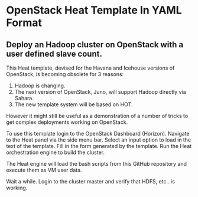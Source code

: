 OpenStack Heat Template In YAML Format
======

Deploy an Hadoop cluster on OpenStack with a user defined slave count.
------

This Heat template, devised for the Havana and Icehouse versions of OpenStack,
is becoming obsolete for 3 reasons:
1. Hadoop is changing.
2. The next version of OpenStack, Juno, will support Hadoop directly via Sahara.
3. The new template system will be based on HOT.

However it might still be useful as a demonstration of a number of tricks
to get complex deployments working on OpenStack.

To use this template login to the OpenStack Dashboard (Horizon).
Navigate to the Heat panel via the side menu bar.
Select an input option to load in the text of the template.
Fill in the form generated by the template.
Run the Heat orchestration engine to build the cluster.

The Heat engine will load the bash scripts from this GitHub repository
and execute them as VM user data.

Wait a while.
Login to the cluster master and verify that HDFS, etc.. is working.